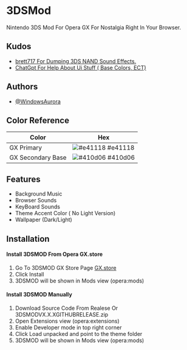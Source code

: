 
# 3DSMod

Nintendo 3DS Mod For Opera GX For Nostalgia Right In Your Browser.


## Kudos

 - [brett717 For Dumping 3DS NAND Sound Effects.](https://www.reddit.com/r/3DS/comments/3zybvs/comment/cytka2x/?utm_source=share&utm_medium=web2x&context=3)
 - [ChatGpt For Help About Ui Stuff ( Base Colors, ECT)](https://chat.openai.com)


## Authors

- [@WindowsAurora](https://github.com/WindowsAurora/)

## Color Reference

| Color             | Hex                                                                |
| ----------------- | ------------------------------------------------------------------ |
| GX Primary | ![#e41118](https://via.placeholder.com/10/e41118?text=+) #e41118 |
| GX Secondary Base | ![#410d06](https://via.placeholder.com/10/410d06?text=+) #410d06 |



## Features

- Background Music
- Browser Sounds
- KeyBoard Sounds
- Theme Accent Color ( No Light Version)
- Wallpaper (Dark/Light)


## Installation

#### Install 3DSMOD From Opera GX.store

1. Go To 3DSMOD GX Store Page [GX.store](https://store.gx.me/mods/04viwt/3ds/)
2. Click Install
3. 3DSMOD will be shown in Mods view (opera:mods)

#### Install 3DSMOD Manually

1. Download Source Code From Realese Or 3DSMODVX.X.XGITHUBRELEASE.zip
2. Open Extensions view (opera:extensions)
3. Enable Developer mode in top right corner
4. Click Load unpacked and point to the theme folder
5. 3DSMOD will be shown in Mods view (opera:mods)
    